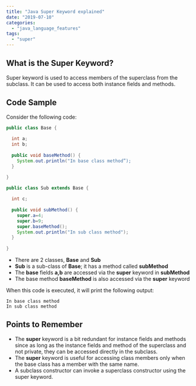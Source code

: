 ```yaml
---
title: "Java Super Keyword explained"
date: "2019-07-10"
categories: 
  - "java_language_features"
tags: 
  - "super"
---
```


## What is the Super Keyword?

Super keyword is used to access members of the superclass from the subclass. It can be used to access both instance fields and methods.

## Code Sample

Consider the following code:

```java
public class Base {
  
  int a;
  int b;
  
  public void baseMethod() {
    System.out.println("In base class method”);
  }

}

public class Sub extends Base {
  
  int c;
  
  public void subMethod() {
    super.a=4;
    super.b=9;
    super.baseMethod();
    System.out.println("In sub class method");
  }
  
}

```

- There are 2 classes, **Base** and **Sub**
- **Sub** is a sub-class of **Base**; it has a method called **subMethod**
- The **base** fields **a,b** are accessed via the **super** keyword in **subMethod**
- The base method **baseMethod** is also accessed via the **super** keyword

When this code is executed, it will print the following output:

```
In base class method
In sub class method
```

## Points to Remember

- The **super** keyword is a bit redundant for instance fields and methods since as long as the instance fields and method of the superclass and not private, they can be accessed directly in the subclass.
- The **super** keyword is useful for accessing class members only when the base class has a member with the same name.
- A subclass constructor can invoke a superclass constructor using the super keyword.

